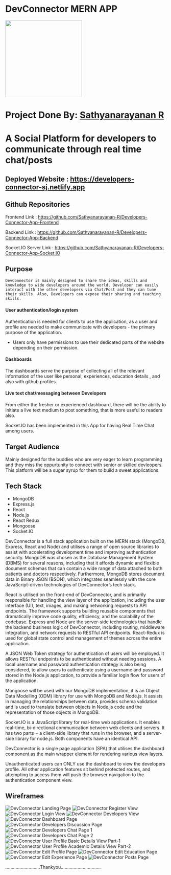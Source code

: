 # DevConnector MERN APP

<img src="./logo.jpg" width="240"/>

# Project Done By:  <a href="https://github.com/Sathyanarayanan-R" noreferrer target="_blank">Sathyanarayanan R</a>

# A Social Platform for developers to communicate through real time chat/posts

## Deployed Website : https://developers-connector-sj.netlify.app

## Github Repositories

Frontend Link : https://github.com/Sathyanarayanan-R/Developers-Connector-App-Frontend

Backend Link : https://github.com/Sathyanarayanan-R/Developers-Connector-App-Backend

Socket.IO Server Link : https://github.com/Sathyanarayanan-R/Developers-Connector-App-Socket.IO

## Purpose

	DevConnector is mainly designed to share the ideas, skills and knowledge to wide developers around the world. Developer can easily interact with the other developers via Chat/Post and they can tune their skills. Also, Developers can expose their sharing and teaching skills.

#### User authentication/login system

Authentication is needed for clients to use the application, as a user and profile are needed to make communicate with developers - the primary purpose of the application. 

- Users only have permissions to use their dedicated parts of the website depending on their permission.


#### Dashboards

The dashboards serve the purpose of collecting all of the relevant information of the user like personal, experiences, education details , and also with github profiles.

#### Live text chat/messaging between Developers

From either the fresher or experienced dashboard, there will be the ability to initiate a live text medium to post something, that is more useful to readers also.

Socket.IO has been implemented in this App for having Real Time Chat among users.

## Target Audience

Mainly designed for the buddies who are very eager to learn programming and they miss the oppurtunity to connect with senior or skilled devleopers. This platform will be a sugar syrup for them to build a sweet applications.

## Tech Stack

- MongoDB
- Express.js
- React
- Node.js
- React Redux
- Mongoose
- Socket.IO


DevConnector is a full stack application built on the MERN stack (MongoDB, Express, React and Node) and utilises a range of open source libraries to assist with accelerating development time and improving authentication security. MongoDB was chosen as the Database Management System (DBMS) for several reasons, including that it affords dynamic and flexible document schemas that can contain a wide range of data attached to both patients and doctors respectively. Furthermore, MongoDB stores document data in Binary JSON (BSON), which integrates seamlessly with the core JavaScript-driven technologies of DevConnector’s tech stack.

React is utilised on the front-end of DevConnector, and is primarily responsible for handling the view layer of the application, including the user interface (UI), text, images, and making networking requests to API endpoints. The framework supports building reusable components that dramatically improve code quality, efficiency, and the scalability of the codebase. Express and Node are the server-side technologies that handle the backend business logic of DevConnector, including routing, middleware integration, and network requests to RESTful API endpoints. React-Redux is used for global state control and management of themes across the entire application.

A JSON Web Token strategy for authentication of users will be employed. It allows RESTful endpoints to be authenticated without needing sessions. A local username and password authentication strategy is also being considered, to allow users to authenticate using a username and password stored in the Node.js application, to provide a familiar login flow for users of the application. 

Mongoose will be used with our MongoDB implementation, it is an Object Data Modelling (ODM) library for use with MongoDB and Node.js. It assists in managing the relationships between data, provides schema validation and is used to translate between objects in Node.js code and the representation of those objects in MongoDB.

Socket.IO is a JavaScript library for real-time web applications. It enables real-time, bi-directional communication between web clients and servers. It has two parts − a client-side library that runs in the browser, and a server-side library for node.js. Both components have an identical API.

DevConnector is a single page application (SPA) that utilises the dashboard component as the main wrapper element for rendering various view layers.

Unauthenticated users can ONLY use the dashboard to view the developers profile. All other application features sit behind protected routes, and attempting to access them will push the browser navigation to the authentication component view.

## Wireframes

![DevConnector Landing Page](docs/DevConnector.jpg)
![DevConnector Register View](docs/RegisterPage.jpg)
![DevConnector Login View](docs/LoginPage.jpg)
![DevConnector Developers View](docs/DevelopersPage.jpg)
![DevConnector Dashboard Page](docs/DashboardPage.jpg)
![DevConnector Developers Discussion Page](docs/DiscussionPage.jpg)
![DevConnector Developers Chat Page 1](docs/ChatPage1.jpg)
![DevConnector Developers Chat Page 2](docs/ChatPage2.jpg)
![DevConnector User Profile Basic Details View Part-1](docs/ProfilePage1.jpg)
![DevConnector User Profile Academic Details View Part-2](docs/ProfilePage2.jpg)
![DevConnector Edit Profile Page](docs/ModifyProfilePage.jpg)
![DevConnector Edit Education Page](docs/EducationPage.jpg)
![DevConnector Edit Experience Page](docs/ExperiencePage.jpg)
![DevConnector Posts Page](docs/PostsPage.jpg)



...........................Thankyou...............................
